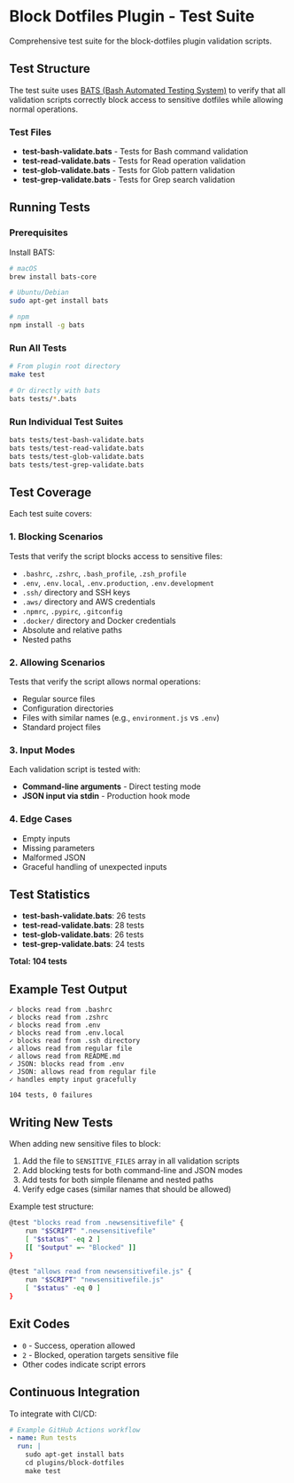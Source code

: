 # Block Dotfiles Plugin - Test Suite

Comprehensive test suite for the block-dotfiles plugin validation scripts.

## Test Structure

The test suite uses [BATS (Bash Automated Testing System)](https://github.com/bats-core/bats-core) to verify that all validation scripts correctly block access to sensitive dotfiles while allowing normal operations.

### Test Files

- **test-bash-validate.bats** - Tests for Bash command validation
- **test-read-validate.bats** - Tests for Read operation validation
- **test-glob-validate.bats** - Tests for Glob pattern validation
- **test-grep-validate.bats** - Tests for Grep search validation

## Running Tests

### Prerequisites

Install BATS:

```bash
# macOS
brew install bats-core

# Ubuntu/Debian
sudo apt-get install bats

# npm
npm install -g bats
```

### Run All Tests

```bash
# From plugin root directory
make test

# Or directly with bats
bats tests/*.bats
```

### Run Individual Test Suites

```bash
bats tests/test-bash-validate.bats
bats tests/test-read-validate.bats
bats tests/test-glob-validate.bats
bats tests/test-grep-validate.bats
```

## Test Coverage

Each test suite covers:

### 1. Blocking Scenarios
Tests that verify the script blocks access to sensitive files:
- `.bashrc`, `.zshrc`, `.bash_profile`, `.zsh_profile`
- `.env`, `.env.local`, `.env.production`, `.env.development`
- `.ssh/` directory and SSH keys
- `.aws/` directory and AWS credentials
- `.npmrc`, `.pypirc`, `.gitconfig`
- `.docker/` directory and Docker credentials
- Absolute and relative paths
- Nested paths

### 2. Allowing Scenarios
Tests that verify the script allows normal operations:
- Regular source files
- Configuration directories
- Files with similar names (e.g., `environment.js` vs `.env`)
- Standard project files

### 3. Input Modes
Each validation script is tested with:
- **Command-line arguments** - Direct testing mode
- **JSON input via stdin** - Production hook mode

### 4. Edge Cases
- Empty inputs
- Missing parameters
- Malformed JSON
- Graceful handling of unexpected inputs

## Test Statistics

- **test-bash-validate.bats**: 26 tests
- **test-read-validate.bats**: 28 tests
- **test-glob-validate.bats**: 26 tests
- **test-grep-validate.bats**: 24 tests

**Total: 104 tests**

## Example Test Output

```
✓ blocks read from .bashrc
✓ blocks read from .zshrc
✓ blocks read from .env
✓ blocks read from .env.local
✓ blocks read from .ssh directory
✓ allows read from regular file
✓ allows read from README.md
✓ JSON: blocks read from .env
✓ JSON: allows read from regular file
✓ handles empty input gracefully

104 tests, 0 failures
```

## Writing New Tests

When adding new sensitive files to block:

1. Add the file to `SENSITIVE_FILES` array in all validation scripts
2. Add blocking tests for both command-line and JSON modes
3. Add tests for both simple filename and nested paths
4. Verify edge cases (similar names that should be allowed)

Example test structure:

```bash
@test "blocks read from .newsensitivefile" {
    run "$SCRIPT" ".newsensitivefile"
    [ "$status" -eq 2 ]
    [[ "$output" =~ "Blocked" ]]
}

@test "allows read from newsensitivefile.js" {
    run "$SCRIPT" "newsensitivefile.js"
    [ "$status" -eq 0 ]
}
```

## Exit Codes

- `0` - Success, operation allowed
- `2` - Blocked, operation targets sensitive file
- Other codes indicate script errors

## Continuous Integration

To integrate with CI/CD:

```yaml
# Example GitHub Actions workflow
- name: Run tests
  run: |
    sudo apt-get install bats
    cd plugins/block-dotfiles
    make test
```
